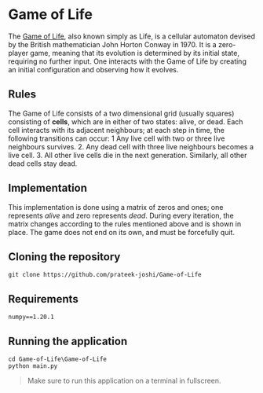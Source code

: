 # Game of Life

The [Game of Life](https://en.wikipedia.org/wiki/Conway%27s_Game_of_Life), also known simply as Life, is a cellular automaton devised by the British mathematician John Horton Conway in 1970. It is a zero-player game, meaning that its evolution is determined by its initial state, requiring no further input. One interacts with the Game of Life by creating an initial configuration and observing how it evolves. 

## Rules

The Game of Life consists of a two dimensional grid (usually squares) consisting of **cells**, which are in either of two states: alive, or dead. Each cell interacts with its adjacent neighbours; at each step in time, the following transitions can occur:
1  Any live cell with two or three live neighbours survives.
2. Any dead cell with three live neighbours becomes a live cell.
3. All other live cells die in the next generation. Similarly, all other dead cells stay dead.

## Implementation

This implementation is done using a matrix of zeros and ones; one represents *alive* and zero represents *dead*. During every iteration, the matrix changes according to the rules mentioned above and is shown in place. The game does not end on its own, and must be forcefully quit.

## Cloning the repository

```
git clone https://github.com/prateek-joshi/Game-of-Life
```

## Requirements

```
numpy==1.20.1
```

## Running the application

```
cd Game-of-Life\Game-of-Life
python main.py
```

> Make sure to run this application on a terminal in fullscreen.
